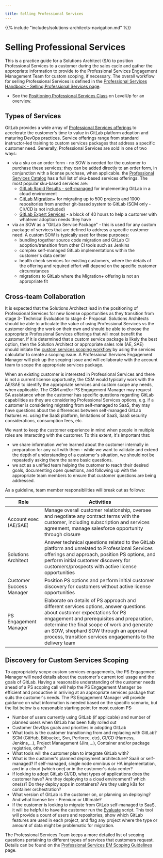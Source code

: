 ```yaml
---

title: Selling Professional Services
---
```







{{% include "includes/solutions-architects-navigation.md" %}}


# Selling Professional Services


This is a practice guide for a Solutions Architect (SA) to position Professional Services to a customer during the sales cycle and gather the appropriate information to provide to the Professional Services Engagement Management Team for custom scoping, if necessary.  The overall workflow for selling Professional Services is defined in the [Professional Services Handbook - Selling Professional Services page](https://about.gitlab.com/handbook/customer-success/professional-services-engineering/selling/).

- See the [Positioning Professional Services Class](https://levelup.gitlab.com/courses/positioning-professional-services) on LevelUp for an overview.

## Types of Services
GitLab provides a wide array of [Professional Services offerings](https://about.gitlab.com/services/) to accelerate the customer's time to value in GitLab platform adoption and maturing DevOps practices.  Service offerings range from standard instructor-led training to custom services packages that address a specific customer need.  Generally, Professional Services are sold in one of two ways:
- via a sku on an order form - no SOW is needed for the customer to purchase these services; they can be added directly to an order form, in conjunction with a license purchase, when applicable.  the [Professional Services Catalog](https://about.gitlab.com/services/catalog/) has a full list of sku-based services offerings.  The most popular sku-based services are:
   - [GitLab Rapid Results - self-managed](https://about.gitlab.com/services/rapid-results/) for implementing GitLab in a cloud environment
   - [GitLab Migration+](https://about.gitlab.com/services/migration/migration-plus/) for migrating up to 500 projects and 1000 repositories from another git-based system to GitLab (SCM only - CI//CD is not included)
   - [GitLab Expert Services](https://about.gitlab.com/services/advisory/expert-services/) - a block of 40 hours to help a customer with whatever adoption needs they have
- via an SOW as a "GitLab Service Package" - this is used for any custom package of services that are defined to address a specific customer need.  A custom SOW is typically used for these purposes:
   - bundling together source code migration and GitLab CI adoption/transition from other CI tools such as Jenkins
   - complex self-managed GitLab implementations within the customer's data center
   - health check services for existing customers, where the details of the offering and required effort will depend on the specific customer circumstances
   - migrations to GitLab where the Migration+ offering is not an appropriate fit

## Cross-team Collaboration

It is expected that the Solutions Architect lead in the positioning of Professional Services for new license opportunities as they transition from stage 3- Technical Evaluation to stage 4- Proposal.  Solutions Architects should be able to articulate the value of using Professional Services vs the customer doing the work on their own and should be able to choose the appropriate Professional Services offerings that will most benefit the customer.  If it is determined that a custom service package is likely the best option, then the Solution Architect or appropriate sales role (AE, SAE) should initiate the [custom services scoping workflow](https://about.gitlab.com/handbook/customer-success/professional-services-engineering/selling/#custom-scoped-services) by using the services calculator to create a scoping issue.  A Professional Services Engagement Manager will pick up the scoping issue and will collaborate with the account team to scope the appropriate services package.

When an existing customer is interested in Professional Services and there is not a current license opportunity, the CSM would typically work with the AE/SAE to identify the appropriate services and custom scope any needs, when applicable.  The CSM and/or PS Engagement Manager may request SA assistance when the customer has specific questions regarding GitLab capabilities as they are considering Professional Services options, e.g. if a customer is considering migrating from self-managed to SaaS, they may have questions about the differences between self-managed GitLab features vs. using the SaaS platform, limitations of SaaS, SaaS security considerations, consumption fees, etc.

We want to keep the customer experience in mind when people in multiple roles are interacting with the customer.  To this extent, it's important that:
- we share information we've learned about the customer internally in preparation for any call with them - while we want to validate and extend the depth of understanding of a customer's situation, we should not be repeatedly asking them the same basic questions.
- we act as a unified team helping the customer to reach their desired goals, documenting open questions, and following up with the appropriate team members to ensure that customer questions are being addressed.

As a guideline, team member responsibilities will break out as follows:

| Role | Activities |
| --- | --- |
| Account exec (AE/SAE) | Manage overall customer relationship, oversee and negotiate any contract terms with the customer, including subscription and services agreement, manage salesforce opportunity through closure |
| Solutions Architect | Answer technical questions related to the GitLab platform and unrelated to Professional Services offerings and approach, position PS options, and perform initial customer discovery for customers/prospects with active license opportunities|
| Customer Success Manager | Position PS options and perform initial customer discovery for customers without active license opportunities |
| PS Engagement Manager | Elaborate on details of PS approach and different services options, answer questions about customer expectations for PS engagement and prerequisites and preparation, determine the final scope of work and generate an SOW, shephard SOW through an approval process, transition services engagements to the delivery team |


## Discovery for Custom Services Scoping
To appropriately scope custom services engagements, the PS Engagement Manager will need details about the customer's current tool usage and the goals of GitLab.  Having a reasonable understanding of the customer needs ahead of a PS scoping call will help the PS Engagement Manager be efficient and productive in arriving at an appropriate services package that suits the customer's needs.  The PS Engagement Manager will provide guidance on what information is needed based on the specific scenario, but the list below is a reasonable starting point for most custom PS:
- Number of users currently using GitLab (if applicable) and number of planned users when GitLab has been fully rolled out
- Customer DevOps goals and priorities in adopting GitLab
- What tools is the customer transitioning from and replacing with GitLab? SCM (GitHub, Bitbucket, Svn, Perforce, etc), CI/CD (Harness, Jenkins,...), Project Management (Jira,...), Container and/or package registries, other?
- What tools will the customer plan to integrate GitLab with?
- What is the customer's planned deployment architecture?  SaaS or self-managed?  If self-managed, single node omnibus or HA implementation, and in a cloud (which one) or in the customer's data center?
- If looking to adopt GitLab CI/CD, what types of applications does the customer have?  Are they deploying to a cloud environment?  which one(s)?  Do they deploy apps in containers?  Are they using k8s for container orchestration?  
- What version of GitLab is the customer on, or planning on deploying?  And what license tier - Premium or Ultimate?
- If the customer is looking to migrate from GitLab self-managed to SaaS, it will be helpful to have the customer run the [Evaluate](https://gitlab.com/gitlab-org/professional-services-automation/tools/utilities/evaluate) script.  This tool will provide a count of users and repositories, show which GitLab features are used in each project, and flag any project where the type or amount of data might be problematic for migration.

The Professional Services Team keeps a more detailed list of scoping questions pertaining to different types of services that customers request.  Details can be found on the [Professional Services EM Scoping Guidelines](https://about.gitlab.com/handbook/customer-success/professional-services-engineering/engagement-mgmt/scoping-information/#scoping-specific-types-of-services) page.
